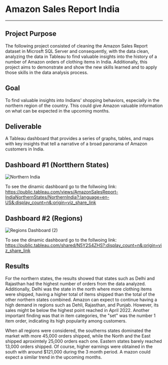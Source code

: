 # Amazon Sales Report India
---
Project Purpose
---
The following project consisted of cleaning the Amazon Sales Report dataset in Microsft SQL Server and consequently, with the data clean, analyzing the data in Tableau to find valuable insights into the history of a number of Amazon orders of clothing items in India. Additionally, this project aims to demonstrate and show the new skills learned and to apply those skills in the data analysis process.

Goal
---
To find valuable insights into Indians' shopping behaviors, especially in the northern region of the country. This could give Amazon valuable information on what can be expected in the upcoming months.  

Deliverable
---
A Tableau dashboard that provides a series of graphs, tables, and maps with key insights that tell a narrative of a broad panorama of Amazon customers in India. 

Dashboard #1 (Nortthern States)
---
![Northern India ](https://user-images.githubusercontent.com/102596118/215298520-cee515d9-b84f-4499-abd4-4856973faf8c.png)

To see the dinamic dashboard go to the follwoing link:
https://public.tableau.com/views/AmazonSalesReport-IndiaNorthernStates/NorthernIndia?:language=en-US&:display_count=n&:origin=viz_share_link

Dashboard #2 (Regions)
---
![Regions Dashboard (2)](https://user-images.githubusercontent.com/102596118/218281884-df3d2b1d-9ab0-4eec-81ba-9e2a48c3728e.png)

To see the dinamic dashboard go to the follwoing link: https://public.tableau.com/shared/N5Y2S4ZHS?:display_count=n&:origin=viz_share_link

Results
---
For the northern states, the results showed that states such as Delhi and Rajasthan had the highest number of orders from the data analyzed. Additionally, Delhi was the state in the north where more clothing items were shipped, having a higher total of items shipped than the total of the other northern states combined.
Amazon can expect to continue having a high demand in regions such as Dehli, Rajasthan, and Punjab. However, its sales might be below the highest point reached in April 2022. Another important finding was that in item categories, the "set" was the number 1 item order, indicating its high popularity among customers.

When all regions were considered, the southerns states dominated the market with more 45,000 orders shipped, while the North and the East shipped aproximtely 25,000 orders each one. Eastern states barely reached 13,000 orders shipped. Of course, higher earnings were obtained in the south with around $121,000 during the 3 month period. A mazon could expect a similar trend in the upcoming months.



